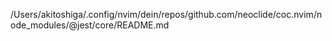 /Users/akitoshiga/.config/nvim/dein/repos/github.com/neoclide/coc.nvim/node_modules/@jest/core/README.md